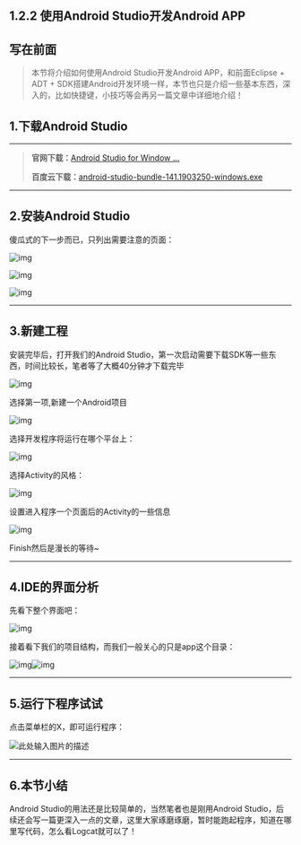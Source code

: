 ## 1.2.2 使用Android Studio开发Android APP

## 写在前面

> 本节将介绍如何使用Android Studio开发Android APP，和前面Eclipse + ADT + SDK搭建Android开发环境一样，本节也只是介绍一些基本东西，深入的，比如快捷键，小技巧等会再另一篇文章中详细地介绍！

## 1.下载Android Studio

------

> **官网下载：**[Android Studio for Window ...](http://developer.android.com/sdk/installing/studio.html) 
>
> **百度云下载：**[android-studio-bundle-141.1903250-windows.exe](http://pan.baidu.com/s/1eRhG7i6)

------

## 2.安装Android Studio

傻瓜式的下一步而已，只列出需要注意的页面：

![img](./37629412.png) 

![img](./80955491.png) 

![img](./32258046.png)

------

## 3.新建工程

安装完毕后，打开我们的Android Studio，第一次启动需要下载SDK等一些东西，时间比较长，笔者等了大概40分钟才下载完毕

![img](./53702708.png)

选择第一项,新建一个Android项目

![img](./68055206.png)

选择开发程序将运行在哪个平台上：

![img](./15488374.png)

选择Activity的风格：

![img](./40394803.png)

设置进入程序一个页面后的Activity的一些信息

![img](./25153924.png)

Finish然后是漫长的等待~

------

## 4.IDE的界面分析

先看下整个界面吧：

![img](./45530458.png)

接着看下我们的项目结构，而我们一般关心的只是app这个目录：

![img](./23057310.png)![img](https://www.runoob.com/wp-content/uploads/2015/06/18951197.jpg)

------

## 5.运行下程序试试

点击菜单栏的X，即可运行程序：

![此处输入图片的描述](./8577140.png)

------

## 6.本节小结

Android Studio的用法还是比较简单的，当然笔者也是刚用Android Studio，后续还会写一篇更深入一点的文章，这里大家琢磨琢磨，暂时能跑起程序，知道在哪里写代码，怎么看Logcat就可以了！
